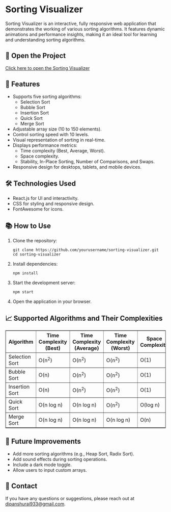 <!DOCTYPE html>
<html lang="en">
<head>
  <meta charset="UTF-8">
  <meta name="viewport" content="width=device-width, initial-scale=1.0">
</head>
<body>
  <h1>Sorting Visualizer</h1>
  <p>
    Sorting Visualizer is an interactive, fully responsive web application that demonstrates the working of various sorting algorithms.
    It features dynamic animations and performance insights, making it an ideal tool for learning and understanding sorting algorithms.
  </p>

  <h2>🔗 Open the Project</h2>
  <p>
    <a href="https://sorting-visualizer-5.vercel.app" target="_blank">Click here to open the Sorting Visualizer</a>
  </p>

  <h2>🚀 Features</h2>
  <ul>
    <li>Supports five sorting algorithms:
      <ul>
        <li>Selection Sort</li>
        <li>Bubble Sort</li>
        <li>Insertion Sort</li>
        <li>Quick Sort</li>
        <li>Merge Sort</li>
      </ul>
    </li>
    <li>Adjustable array size (10 to 150 elements).</li>
    <li>Control sorting speed with 10 levels.</li>
    <li>Visual representation of sorting in real-time.</li>
    <li>Displays performance metrics:
      <ul>
        <li>Time complexity (Best, Average, Worst).</li>
        <li>Space complexity.</li>
        <li>Stability, In-Place Sorting, Number of Comparisons, and Swaps.</li>
      </ul>
    </li>
    <li>Responsive design for desktops, tablets, and mobile devices.</li>
  </ul>

  <h2>🛠️ Technologies Used</h2>
  <ul>
    <li>React.js for UI and interactivity.</li>
    <li>CSS for styling and responsive design.</li>
    <li>FontAwesome for icons.</li>
  </ul>

  <h2>📚 How to Use</h2>
  <ol>
    <li>Clone the repository:
      <pre><code>git clone https://github.com/yourusername/sorting-visualizer.git
cd sorting-visualizer</code></pre>
    </li>
    <li>Install dependencies:
      <pre><code>npm install</code></pre>
    </li>
    <li>Start the development server:
      <pre><code>npm start</code></pre>
    </li>
    <li>Open the application in your browser.</li>
  </ol>

  <h2>📈 Supported Algorithms and Their Complexities</h2>
  <table border="1">
    <thead>
      <tr>
        <th>Algorithm</th>
        <th>Time Complexity (Best)</th>
        <th>Time Complexity (Average)</th>
        <th>Time Complexity (Worst)</th>
        <th>Space Complexity</th>
        <th>Stable?</th>
      </tr>
    </thead>
    <tbody>
      <tr>
        <td>Selection Sort</td>
        <td>O(n<sup>2</sup>)</td>
        <td>O(n<sup>2</sup>)</td>
        <td>O(n<sup>2</sup>)</td>
        <td>O(1)</td>
        <td>No</td>
      </tr>
      <tr>
        <td>Bubble Sort</td>
        <td>O(n)</td>
        <td>O(n<sup>2</sup>)</td>
        <td>O(n<sup>2</sup>)</td>
        <td>O(1)</td>
        <td>Yes</td>
      </tr>
      <tr>
        <td>Insertion Sort</td>
        <td>O(n)</td>
        <td>O(n<sup>2</sup>)</td>
        <td>O(n<sup>2</sup>)</td>
        <td>O(1)</td>
        <td>Yes</td>
      </tr>
      <tr>
        <td>Quick Sort</td>
        <td>O(n log n)</td>
        <td>O(n log n)</td>
        <td>O(n<sup>2</sup>)</td>
        <td>O(log n)</td>
        <td>No</td>
      </tr>
      <tr>
        <td>Merge Sort</td>
        <td>O(n log n)</td>
        <td>O(n log n)</td>
        <td>O(n log n)</td>
        <td>O(n)</td>
        <td>Yes</td>
      </tr>
    </tbody>
  </table>

  <h2>🎨 Future Improvements</h2>
  <ul>
    <li>Add more sorting algorithms (e.g., Heap Sort, Radix Sort).</li>
    <li>Add sound effects during sorting operations.</li>
    <li>Include a dark mode toggle.</li>
    <li>Allow users to input custom arrays.</li>
  </ul>

  <h2>📧 Contact</h2>
  <p>If you have any questions or suggestions, please reach out at <a href="mailto:dipanshurai933@gmail.com">dipanshurai933@gmail.com</a>.</p>
</body>
</html>
